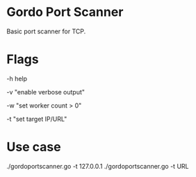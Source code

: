 # Gordo Port Scanner
Basic port scanner for TCP.

# Flags
-h help

-v "enable verbose output"

-w "set worker count > 0"

-t "set target IP/URL"

# Use case
./gordoportscanner.go -t 127.0.0.1
./gordoportscanner.go -t URL
